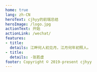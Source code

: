 ```yaml
---
home: true
lang: zh-CN
heroText: cjhyy的前端总结
heroImage: /logo.jpg
actionText: 开始
actionLink: /wechat/
features:
- title: 
  details: 江畔何人初见月，江月何年初照人。
- title: 
  details: -张若虚
footer: Copyright © 2019-present cjhyy
---
```


